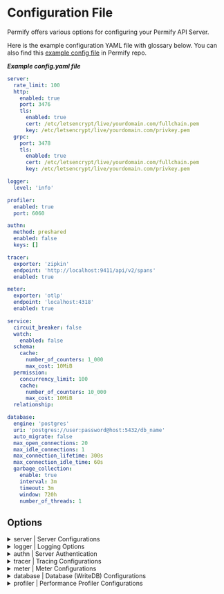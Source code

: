 # Configuration File

Permify offers various options for configuring your Permify API Server. 

Here is the example configuration YAML file with glossary below. You can also find this [example config file](https://github.com/Permify/permify/blob/master/example.config.yaml) in Permify repo.

***Example config.yaml file***

```yaml
server:
  rate_limit: 100
  http:
    enabled: true
    port: 3476
    tls:
      enabled: true
      cert: /etc/letsencrypt/live/yourdomain.com/fullchain.pem
      key: /etc/letsencrypt/live/yourdomain.com/privkey.pem
  grpc:
    port: 3478
    tls:
      enabled: true
      cert: /etc/letsencrypt/live/yourdomain.com/fullchain.pem
      key: /etc/letsencrypt/live/yourdomain.com/privkey.pem

logger:
  level: 'info'

profiler:
  enabled: true
  port: 6060

authn:
  method: preshared
  enabled: false
  keys: []

tracer:
  exporter: 'zipkin'
  endpoint: 'http://localhost:9411/api/v2/spans'
  enabled: true

meter:
  exporter: 'otlp'
  endpoint: 'localhost:4318'
  enabled: true

service:
  circuit_breaker: false
  watch:
    enabled: false
  schema:
    cache:
      number_of_counters: 1_000
      max_cost: 10MiB
  permission:
    concurrency_limit: 100
    cache:
      number_of_counters: 10_000
      max_cost: 10MiB
  relationship:

database:
  engine: 'postgres'
  uri: 'postgres://user:password@host:5432/db_name'
  auto_migrate: false
  max_open_connections: 20
  max_idle_connections: 1
  max_connection_lifetime: 300s
  max_connection_idle_time: 60s
  garbage_collection:
    enable: true
    interval: 3m
    timeout: 3m
    window: 720h
    number_of_threads: 1
```

## Options

<details><summary>server | Server Configurations</summary>
<p>

#### Definition
Server options to run Permify. (`grpc` and `http` available for now.)

#### Structure
```
├── server
    ├── rate_limit
    ├── (`grpc` or `http`)
    │   ├── enabled
    │   ├── port
    │   └── tls
    │       ├── enabled
    │       ├── cert
    │       └── key
```

#### Glossary

| Required | Argument                  | Default           | Description                                                         |
|----------|---------------------------|-------------------|---------------------------------------------------------------------|
| [ ]      | rate_limit                | 100               | the maximum number of requests the server should handle per second. |
| [x]      | [ server_type ]           | -                 | server option type can either be `grpc` or `http`.                  |
| [ ]      | enabled (for server type) | true              | switch option for server.                                           |
| [x]      | port                      | -                 | port that server run on.                                            |
| [x]      | tls                       | -                 | transport layer security options.                                   |
| [ ]      | enabled (for tls)         | false             | switch option for tls                                               |
| [ ]      | cert                      | -                 | tls certificate path.                                               |
| [ ]      | key                       | -                 | tls key pat                                                         |

</p>
</details>

<details><summary>logger | Logging Options</summary>
<p>

#### Definition
Real time logs of authorization. Permify uses [zerolog] as a logger.

[zerolog]: https://github.com/rs/zerolog

#### Structure
```
├── logger
    ├── level
```

#### Glossary

| Required | Argument | Default | Description                                      |
|----------|----------|---------|--------------------------------------------------|
| [x]      | level    | info    | logger levels: `error`, `warn`, `info` , `debug` |

</p>
</details>

<details><summary>authn | Server Authentication</summary>
<p>

#### Definition

You can choose to authenticate users to interact with Permify API.

There are 2 authentication method you can choose: 

* [Pre Shared Keys](#pre-shared-keys)
* [OpenID Connect](#openid-connect)

#### Pre Shared Keys

On this method, you must provide a pre shared keys in order to identify yourself.

#### Structure
```
├── authn
|   ├── method
|   ├── enabled
|   ├── keys
```

#### Glossary

| Required | Argument | Default | Description                                                                                                          |
|----------|----------|---------|----------------------------------------------------------------------------------------------------------------------|
| [x]      | method   | -       | Authentication method can be either `oidc` or `preshared`.                                                           |
| [ ]      | enabled  | true    | switch option authentication config                                                                                  |
| [x]      | keys     | -       | Private key/keys for server authentication. Permify does not provide this key, so it must be generated by the users. |

#### OpenID Connect

Permify supports OpenID Connect (OIDC). OIDC provides an identity layer on top of OAuth 2.0 to address the shortcomings of using OAuth 2.0 for establishing identity. 

With this authentication method, you be able to integrate your existing Identity Provider (IDP) to validate JSON Web Tokens (JWTs) using JSON Web Keys (JWKs). By doing so, only trusted tokens from the IDP will be accepted for authentication.

#### Structure
```
├── authn
|   ├── method
|   ├── enabled
|   ├── client-id
|   ├── issuer
```

#### Glossary

| Required | Argument  | Default | Description                                                                                                                                                                                                                       |
|----------|-----------|---------|-----------------------------------------------------------------------------------------------------------------------------------------------------------------------------------------------------------------------------------|
| [x]      | method    | -       | Authentication method can be either `oidc` or `preshared`.                                                                                                                                                                        |
| [ ]      | enabled   | false   | switch option authentication config                                                                                                                                                                                               |
| [x]      | client_id | -       | This is the client ID of the application you're developing. It is a unique identifier that is assigned to your application by the OpenID Connect provider, and it should be included in the JWTs that are issued by the provider. |
| [x]      | issuer    | -       | This is the URL of the provider that is responsible for authenticating users. You will use this URL to discover information about the provider in step 1 of the authentication process.                                           |


</p>
</details>


<details><summary>tracer | Tracing Configurations</summary>
<p>

#### Definition
Permify integrated with [jaeger] , [signoz] and [zipkin] tacing tools to analyze performance and behavior of your authorization when using Permify.
#### Structure
```
├── tracer
|   ├── exporter
|   ├── endpoint
|   ├── enabled
```

#### Glossary

| Required | Argument  | Default  | Description                                                      |
|----------|-----------|----------|------------------------------------------------------------------|
| [x]      | exporter  | -        | Tracer exporter, the options are `jaeger`, `signoz` and `zipkin` |
| [x]      | endpoint  | -        | export uri for tracing data.                                     |
| [ ]      | enabled   | false    | switch option for tracing.                                       |

</p>
</details>

<details><summary>meter | Meter Configurations</summary>
<p>

#### Definition
Configuration for observing metrics; check count, cache check count and session information; Permify version, hostname, os, arch. 

#### Structure
```
├── meter
|   ├── exporter
|   ├── endpoint
|   ├── enabled
```

#### Glossary

| Required | Argument  | Default | Description                                                  |
|----------|-----------|---------|--------------------------------------------------------------|
| [x]      | exporter  | -       | [otpl](https://opentelemetry.io/docs/collector/) is default. |
| [x]      | endpoint  | -       | export uri for metric observation                            |
| [ ]      | enabled   | true    | switch option for meter tracing.                             |

</p>
</details>

<details><summary>database | Database (WriteDB) Configurations</summary>
<p>

#### Definition
Configurations for the database that points out where your want to store your authorization data (relation tuples, audits, decision logs, authorization model) 

#### Structure
```
├── database
|   ├── engine
|   ├── uri
|   ├── auto_migrate
|   ├── max_open_connections
|   ├── max_idle_connections
|   ├── max_connection_lifetime
|   ├── max_connection_idle_time
|   ├──garbage_collection
|       ├──enable: true
|       ├──interval: 3m
|       ├──timeout: 3m
|       ├──window: 720h
|       ├──number_of_threads: 1
```

#### Glossary

| Required | Argument                        | Default | Description                                                                                                       |
|----------|---------------------------------|---------|-------------------------------------------------------------------------------------------------------------------|
| [x]      | engine                          | memory  | Data source. Permify supports **PostgreSQL**(`'postgres'`) for now. Contact with us for your preferred database.  |
| [x]      | uri                             | -       | Uri of your data source.                                                                                          |
| [ ]      | auto_migrate                    | true    | When its configured as false migrating flow won't work.                                                           |                                           
| [ ]      | max_open_connections            | 20      | Configuration parameter determines the maximum number of concurrent connections to the database that are allowed. |
| [ ]      | max_idle_connections            | 1       | Determines the maximum number of idle connections that can be held in the connection pool.                        |
| [ ]      | max_connection_lifetime         | 300s    | Determines the maximum lifetime of a connection in seconds.                                                       |                 
| [ ]      | max_connection_idle_time        | 60s     | Determines the maximum time in seconds that a connection can remain idle before it is closed.                     |                
| [ ]      | enable (for garbage collection) | false   | Switch option for garbage collection.                                                                             |               
| [ ]      | interval                        | 3m      | Determines the run period of a Garbage Collection operation.                                                      |              
| [ ]      | timeout                         | 3m      | Sets the duration of the Garbage Collection timeout.                                                              |             
| [ ]      | window                          | 720h    | Determines how much backward cleaning the Garbage Collection process will perform.                                |            
| [ ]      | number_of_threads               | 1       | Limits how many threads Garbage Collection processes concurrently with.                                           |           

</p>
</details>

<details><summary>profiler | Performance Profiler Configurations</summary>
<p>

#### Definition
pprof is a performance profiler for Go programs. It allows developers to analyze and understand the performance characteristics of their code by generating detailed profiles of program execution
#### Structure
```
├── meter
|   ├── enabled
|   ├── port
```

#### Glossary

| Required | Argument  | Default | Description                                   |
|----------|-----------|---------|-----------------------------------------------|
| [ ]      | enabled   | true    | switch option for profiler.                   |
| [x]      | port      | -       | port that profiler runs on *(default: 6060)*. |

</p>
</details>

[jaeger]: https://www.jaegertracing.io/
[zipkin]: https://zipkin.io/
[signoz]: https://signoz.io/
